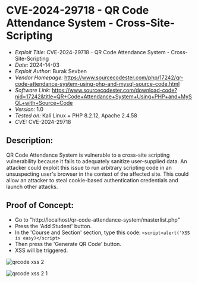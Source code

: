 # CVE-2024-29718 - QR Code Attendance System - Cross-Site-Scripting
+ *Exploit Title:* CVE-2024-29718 - QR Code Attendance System - Cross-Site-Scripting
+ *Date:* 2024-14-03
+ *Exploit Author:* Burak Sevben
+ *Vendor Homepage:* https://www.sourcecodester.com/php/17242/qr-code-attendance-system-using-php-and-mysql-source-code.html
+ *Software Link:* https://www.sourcecodester.com/download-code?nid=17242&title=QR+Code+Attendance+System+Using+PHP+and+MySQL+with+Source+Code
+ *Version:* 1.0
+ *Tested on:* Kali Linux + PHP 8.2.12, Apache 2.4.58
+ *CVE:* CVE-2024-29718

## Description:
QR Code Attendance System is vulnerable to a cross-site scripting vulnerability because it fails to adequately sanitize user-supplied data. An attacker could exploit this issue to run arbitrary scripting code in an unsuspecting user's browser in the context of the affected site. This could allow an attacker to steal cookie-based authentication credentials and launch other attacks.

## Proof of Concept:
+ Go to "http://localhost/qr-code-attendance-system/masterlist.php"
+ Press the 'Add Student' button.
+ In the 'Course and Section' section, type this code: `<script>alert('XSS is easy)</script>`
+ Then press the 'Generate QR Code' button.
+ XSS will be triggered.

![qrcode xss 2](https://github.com/BurakSevben/CVEs/assets/117217689/57351618-909c-4bf4-8331-138b38e6174a)

![qrcode xss 2 1](https://github.com/BurakSevben/CVEs/assets/117217689/018a80f2-b9aa-466c-8d42-d6d0b3d6bdaa)


